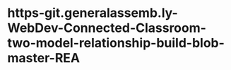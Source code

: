 # https-git.generalassemb.ly-WebDev-Connected-Classroom-two-model-relationship-build-blob-master-REA